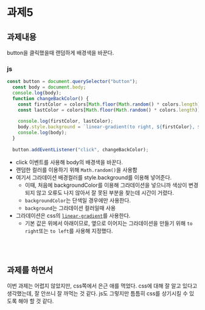 # 과제5
## 과제내용
button을 클릭했을때 랜덤하게 배경색을 바꾼다.

### js
```javascript
const button = document.querySelector("button");
  const body = document.body;
  console.log(body);
  function changeBackColor() {
    const firstColor = colors[Math.floor(Math.random() * colors.length)];
    const lastColor = colors[Math.floor(Math.random() * colors.length)];
  
    console.log(firstColor, lastColor);
    body.style.background = `linear-gradient(to right, ${firstColor}, ${lastColor})`;
    console.log(body);
  }
  
  button.addEventListener("click", changeBackColor);
```
+ click 이벤트를 사용해 body의 배경색을 바꾼다.
+ 랜덤한 컬러를 이용하기 위해 `Math.random()`을 사용함
+ 여기서 그라데이션 배경컬러를 style.background를 이용해 넣어준다.
  + 이때, 처음에 backgroundColor를 이용해 그라데이션을 넣으니까 색상이 변경되지 않고 오류도 나지 않아서 잘 못된 부분을 찾는데 시간이 거렸다.
  + `backgroundColor`는 단색일 경우에만 사용한다.
  + `background`는 그라데이션 컬러일때 사용
+ 그라데이션은 css의 [`linear-gradient`](https://developer.mozilla.org/en-US/docs/Web/CSS/gradient/linear-gradient)를 사용한다.
  + 기본 값은 위에서 아래이므로, 옆으로 이어지는 그라데이션을 만들기 위해 `to right`또는 `to left`를 사용해 지정했다.

<br>
<br>

## 과제를 하면서
이번 과제는 어렵지 않았지만, css쪽에서 은근 애를 먹었다. 
css에 대해 잘 알고 있다고 생각했는데, 잘 안쓰니 잘 까먹는 것 같다. js도 그렇지만 틈틈히 css를 상기시킬 수 있도록 해야 할 것 같다.





